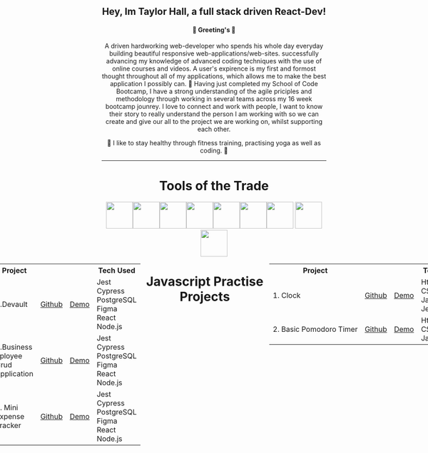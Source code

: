 


 </div>


<h2 align="center">Hey, Im Taylor Hall, a full stack driven React-Dev!</h2>

<h4 align="center">👋 Greeting's 👋 </h4>



<p align="center">
A driven hardworking web-developer who spends his whole day everyday building beautiful responsive web-applications/web-sites. successfully advancing my knowledge of advanced coding techniques with the use of online courses and videos. A user's expirence is my first and formost thought throughout all of my applications, which allows me to make the best application I possibly can.
🌱 Having just completed my School of Code Bootcamp, I have a strong understanding of the agile priciples and methodology through working in several teams across my 16 week bootcamp jounrey. I love to connect and work with people, I want to know their story to really understand the person I am working with so we can create and give our all to the project we are working on, whilst supporting each other. 
</p>

<p align="center">
🚀  I like to stay healthy through fitness training, practising yoga as well as coding. 🚀 
</p>

---

<h1 align="center">Tools of the Trade </h1>

<div align="center">
<img height="60px" src="https://img.icons8.com/color/48/000000/html-5--v2.png"/><img height="60px" src="https://img.icons8.com/color/48/000000/css3.png"/><img height="60px" src="https://img.icons8.com/color/48/000000/sass-avatar.png"/><img height="60px" src="https://img.icons8.com/ultraviolet/40/000000/react--v2.png"/><img height="60px" src="https://img.icons8.com/color/48/000000/javascript--v1.png"/><img height="60px" src="https://img.icons8.com/color/48/000000/firebase.png"/><img height="60px" src="https://img.icons8.com/color/48/000000/figma--v1.png"/>
<img height="60px" src="https://img.icons8.com/fluency/344/node-js.png"/>
<img height="60px" src="https://img.icons8.com/color/344/git.png"/>


<div style="display:flex; justify-content:center; "}>

<h1 align="center">Current Projects </h1>

<div style="height:600px; width:600px;">

<table>
  <tr>
    <th>Project</th>
    <th></th>
    <th></th>
    <th>Tech Used</th>
 </tr>
  <tr>
    <td>1.Devault</td>
    <td><a href="https://github.com/CTHall05/bc13_final-project_front-end-cyber-insecure">Github</td>
    <td><a href="https://dev-vault.netlify.app/">Demo</td>
    <td>Jest<br/> Cypress <br/> PostgreSQL<br/> Figma <br/> React <br/> Node.js <br/> </td>
  </tr>
  <tr>
    <td>2.Business Eployee Crud Application</td>
    <td><a href="">Github</td>
    <td><a href="">Demo</td>
    <td>Jest<br/> Cypress <br/> PostgreSQL<br/> Figma <br/> React <br/> Node.js <br/> </td>
  </tr>
  <tr>
    <td>3. Mini Expense Tracker </td>
    <td><a href="https://github.com/CTHall05/Expense-Tracker">Github</td>
    <td><a href="">Demo</td>
    <td>Jest<br/> Cypress <br/> PostgreSQL<br/> Figma <br/> React <br/> Node.js <br/> </td>
  </tr>

</table>

</div>

<div style="display:flex; justify-content:center; "}>

<h1 align="center">Javascript Practise Projects </h1>

<div style="height:600px; width:600px;">

<table>
  <tr>
    <th>Project</th>
    <th></th>
    <th></th>
    <th>Tech Used</th>
  </tr>
  <tr>
    <td>1. Clock</td>
    <td><a href="https://github.com/CTHall05/Javascript_clock_javascript_playground/blob/main/README.md">Github</td>
    <td><a href="">Demo</td>
    <td>Html <br> CSS <br> Javascript <br> Jest Testing</td>
  </tr>
   <tr>
    <td>2. Basic Pomodoro Timer</td>
    <td><a href="https://github.com/CTHall05/Javascript_Pomodoro_Timer_Javascript_Playground">Github</td>
    <td><a href="">Demo</td>
    <td>Html <br> CSS <br> Javascript</td>
  </tr>
  
</table>

</div>

---

<img src="https://www.codewars.com/users/CTHall05/badges/large"/>

  <a  href="https://www.linkedin.com/in/charlestaylorhall" target="_blank"><img src="https://img.shields.io/badge/-LinkedIn-%230077B5?style=for-the-badge&logo=linkedin&logoColor=white" target="_blank"></a> 

<!--
